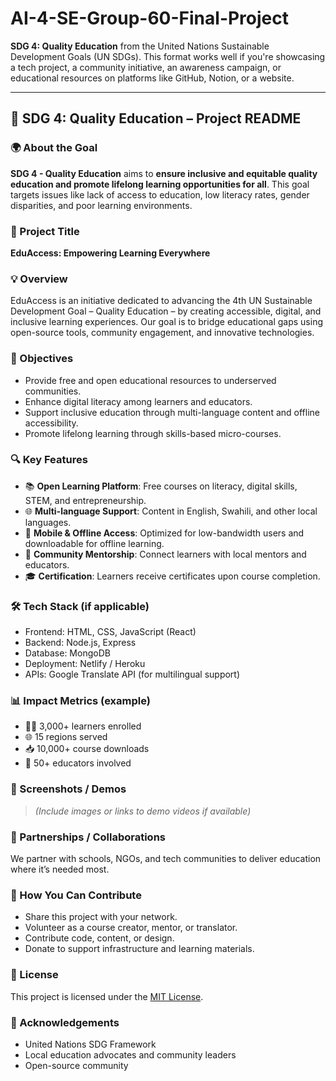 # AI-4-SE-Group-60-Final-Project
 **SDG 4: Quality Education** from the United Nations Sustainable Development Goals (UN SDGs). This format works well if you're showcasing a tech project, a community initiative, an awareness campaign, or educational resources on platforms like GitHub, Notion, or a website.

---

## 📘 SDG 4: Quality Education – Project README

### 🌍 About the Goal

**SDG 4 - Quality Education** aims to **ensure inclusive and equitable quality education and promote lifelong learning opportunities for all**. This goal targets issues like lack of access to education, low literacy rates, gender disparities, and poor learning environments.

### 🎯 Project Title

**EduAccess: Empowering Learning Everywhere**

### 💡 Overview

EduAccess is an initiative dedicated to advancing the 4th UN Sustainable Development Goal – Quality Education – by creating accessible, digital, and inclusive learning experiences. Our goal is to bridge educational gaps using open-source tools, community engagement, and innovative technologies.

### 📌 Objectives

* Provide free and open educational resources to underserved communities.
* Enhance digital literacy among learners and educators.
* Support inclusive education through multi-language content and offline accessibility.
* Promote lifelong learning through skills-based micro-courses.

### 🔍 Key Features

* 📚 **Open Learning Platform**: Free courses on literacy, digital skills, STEM, and entrepreneurship.
* 🌐 **Multi-language Support**: Content in English, Swahili, and other local languages.
* 📱 **Mobile & Offline Access**: Optimized for low-bandwidth users and downloadable for offline learning.
* 🤝 **Community Mentorship**: Connect learners with local mentors and educators.
* 🎓 **Certification**: Learners receive certificates upon course completion.

### 🛠️ Tech Stack (if applicable)

* Frontend: HTML, CSS, JavaScript (React)
* Backend: Node.js, Express
* Database: MongoDB
* Deployment: Netlify / Heroku
* APIs: Google Translate API (for multilingual support)

### 📊 Impact Metrics (example)

* 🧑‍🎓 3,000+ learners enrolled
* 🌐 15 regions served
* 📥 10,000+ course downloads
* 🎤 50+ educators involved

### 📸 Screenshots / Demos

> *(Include images or links to demo videos if available)*

### 🤝 Partnerships / Collaborations

We partner with schools, NGOs, and tech communities to deliver education where it’s needed most.

### 🚀 How You Can Contribute

* Share this project with your network.
* Volunteer as a course creator, mentor, or translator.
* Contribute code, content, or design.
* Donate to support infrastructure and learning materials.

### 🧾 License

This project is licensed under the [MIT License](LICENSE).

### 🙏 Acknowledgements

* United Nations SDG Framework
* Local education advocates and community leaders
* Open-source community


